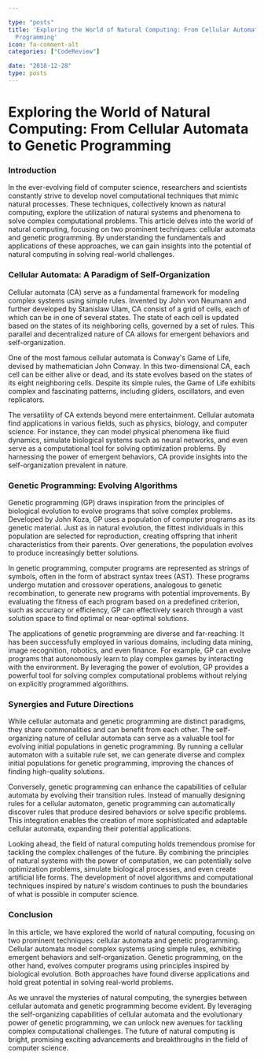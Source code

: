 ```yaml
---

type: "posts"
title: 'Exploring the World of Natural Computing: From Cellular Automata to Genetic
  Programming'
icon: fa-comment-alt
categories: ["CodeReview"]

date: "2018-12-28"
type: posts
---
```





# Exploring the World of Natural Computing: From Cellular Automata to Genetic Programming

### Introduction
In the ever-evolving field of computer science, researchers and scientists constantly strive to develop novel computational techniques that mimic natural processes. These techniques, collectively known as natural computing, explore the utilization of natural systems and phenomena to solve complex computational problems. This article delves into the world of natural computing, focusing on two prominent techniques: cellular automata and genetic programming. By understanding the fundamentals and applications of these approaches, we can gain insights into the potential of natural computing in solving real-world challenges.

### Cellular Automata: A Paradigm of Self-Organization
Cellular automata (CA) serve as a fundamental framework for modeling complex systems using simple rules. Invented by John von Neumann and further developed by Stanislaw Ulam, CA consist of a grid of cells, each of which can be in one of several states. The state of each cell is updated based on the states of its neighboring cells, governed by a set of rules. This parallel and decentralized nature of CA allows for emergent behaviors and self-organization.

One of the most famous cellular automata is Conway's Game of Life, devised by mathematician John Conway. In this two-dimensional CA, each cell can be either alive or dead, and its state evolves based on the states of its eight neighboring cells. Despite its simple rules, the Game of Life exhibits complex and fascinating patterns, including gliders, oscillators, and even replicators.

The versatility of CA extends beyond mere entertainment. Cellular automata find applications in various fields, such as physics, biology, and computer science. For instance, they can model physical phenomena like fluid dynamics, simulate biological systems such as neural networks, and even serve as a computational tool for solving optimization problems. By harnessing the power of emergent behaviors, CA provide insights into the self-organization prevalent in nature.

### Genetic Programming: Evolving Algorithms
Genetic programming (GP) draws inspiration from the principles of biological evolution to evolve programs that solve complex problems. Developed by John Koza, GP uses a population of computer programs as its genetic material. Just as in natural evolution, the fittest individuals in this population are selected for reproduction, creating offspring that inherit characteristics from their parents. Over generations, the population evolves to produce increasingly better solutions.

In genetic programming, computer programs are represented as strings of symbols, often in the form of abstract syntax trees (AST). These programs undergo mutation and crossover operations, analogous to genetic recombination, to generate new programs with potential improvements. By evaluating the fitness of each program based on a predefined criterion, such as accuracy or efficiency, GP can effectively search through a vast solution space to find optimal or near-optimal solutions.

The applications of genetic programming are diverse and far-reaching. It has been successfully employed in various domains, including data mining, image recognition, robotics, and even finance. For example, GP can evolve programs that autonomously learn to play complex games by interacting with the environment. By leveraging the power of evolution, GP provides a powerful tool for solving complex computational problems without relying on explicitly programmed algorithms.

### Synergies and Future Directions
While cellular automata and genetic programming are distinct paradigms, they share commonalities and can benefit from each other. The self-organizing nature of cellular automata can serve as a valuable tool for evolving initial populations in genetic programming. By running a cellular automaton with a suitable rule set, we can generate diverse and complex initial populations for genetic programming, improving the chances of finding high-quality solutions.

Conversely, genetic programming can enhance the capabilities of cellular automata by evolving their transition rules. Instead of manually designing rules for a cellular automaton, genetic programming can automatically discover rules that produce desired behaviors or solve specific problems. This integration enables the creation of more sophisticated and adaptable cellular automata, expanding their potential applications.

Looking ahead, the field of natural computing holds tremendous promise for tackling the complex challenges of the future. By combining the principles of natural systems with the power of computation, we can potentially solve optimization problems, simulate biological processes, and even create artificial life forms. The development of novel algorithms and computational techniques inspired by nature's wisdom continues to push the boundaries of what is possible in computer science.

### Conclusion
In this article, we have explored the world of natural computing, focusing on two prominent techniques: cellular automata and genetic programming. Cellular automata model complex systems using simple rules, exhibiting emergent behaviors and self-organization. Genetic programming, on the other hand, evolves computer programs using principles inspired by biological evolution. Both approaches have found diverse applications and hold great potential in solving real-world problems.

As we unravel the mysteries of natural computing, the synergies between cellular automata and genetic programming become evident. By leveraging the self-organizing capabilities of cellular automata and the evolutionary power of genetic programming, we can unlock new avenues for tackling complex computational challenges. The future of natural computing is bright, promising exciting advancements and breakthroughs in the field of computer science.